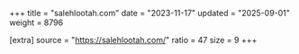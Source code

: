 +++
title = "salehlootah.com"
date = "2023-11-17"
updated = "2025-09-01"
weight = 8796

[extra]
source = "https://salehlootah.com/"
ratio = 47
size = 9
+++
